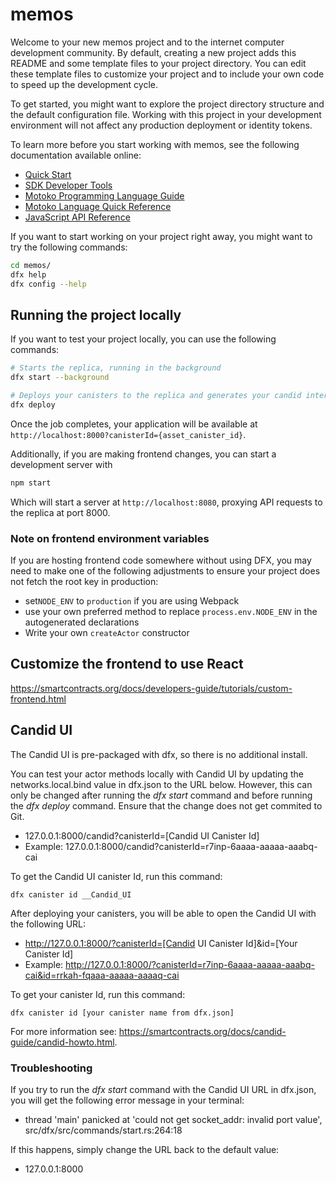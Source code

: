 # memos

Welcome to your new memos project and to the internet computer development community. By default, creating a new project adds this README and some template files to your project directory. You can edit these template files to customize your project and to include your own code to speed up the development cycle.

To get started, you might want to explore the project directory structure and the default configuration file. Working with this project in your development environment will not affect any production deployment or identity tokens.

To learn more before you start working with memos, see the following documentation available online:

- [Quick Start](https://sdk.dfinity.org/docs/quickstart/quickstart-intro.html)
- [SDK Developer Tools](https://sdk.dfinity.org/docs/developers-guide/sdk-guide.html)
- [Motoko Programming Language Guide](https://sdk.dfinity.org/docs/language-guide/motoko.html)
- [Motoko Language Quick Reference](https://sdk.dfinity.org/docs/language-guide/language-manual.html)
- [JavaScript API Reference](https://erxue-5aaaa-aaaab-qaagq-cai.raw.ic0.app)

If you want to start working on your project right away, you might want to try the following commands:

```bash
cd memos/
dfx help
dfx config --help
```

## Running the project locally

If you want to test your project locally, you can use the following commands:

```bash
# Starts the replica, running in the background
dfx start --background

# Deploys your canisters to the replica and generates your candid interface
dfx deploy
```

Once the job completes, your application will be available at `http://localhost:8000?canisterId={asset_canister_id}`.

Additionally, if you are making frontend changes, you can start a development server with

```bash
npm start
```

Which will start a server at `http://localhost:8080`, proxying API requests to the replica at port 8000.

### Note on frontend environment variables

If you are hosting frontend code somewhere without using DFX, you may need to make one of the following adjustments to ensure your project does not fetch the root key in production:

- set`NODE_ENV` to `production` if you are using Webpack
- use your own preferred method to replace `process.env.NODE_ENV` in the autogenerated declarations
- Write your own `createActor` constructor

## Customize the frontend to use React

https://smartcontracts.org/docs/developers-guide/tutorials/custom-frontend.html

## Candid UI

The Candid UI is pre-packaged with dfx, so there is no additional install.

You can test your actor methods locally with Candid UI by updating the networks.local.bind value in dfx.json to the URL below. However, this can only be changed after running the *dfx start* command and before running the *dfx deploy* command. Ensure that the change does not get commited to Git.
- 127.0.0.1:8000/candid?canisterId=[Candid UI Canister Id]
- Example: 127.0.0.1:8000/candid?canisterId=r7inp-6aaaa-aaaaa-aaabq-cai

To get the Candid UI canister Id, run this command:
```
dfx canister id __Candid_UI
```

After deploying your canisters, you will be able to open the Candid UI with the following URL:
- http://127.0.0.1:8000/?canisterId=[Candid UI Canister Id]&id=[Your Canister Id]
- Example: http://127.0.0.1:8000/?canisterId=r7inp-6aaaa-aaaaa-aaabq-cai&id=rrkah-fqaaa-aaaaa-aaaaq-cai

To get your canister Id, run this command:
```
dfx canister id [your canister name from dfx.json]
```

For more information see: https://smartcontracts.org/docs/candid-guide/candid-howto.html.

### Troubleshooting

If you try to run the *dfx start* command with the Candid UI URL in dfx.json, you will get the following error message in your terminal:
- thread 'main' panicked at 'could not get socket_addr: invalid port value', src/dfx/src/commands/start.rs:264:18

If this happens, simply change the URL back to the default value:
- 127.0.0.1:8000


